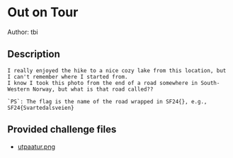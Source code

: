 # Out on Tour
Author: tbi
## Description
```
I really enjoyed the hike to a nice cozy lake from this location, but I can't remember where I started from. 
I know I took this photo from the end of a road somewhere in South-Western Norway, but what is that road called??

`PS`: The flag is the name of the road wrapped in SF24{}, e.g., SF24{Svartedalsveien}

```
## Provided challenge files
* [utpaatur.png](utpaatur.png)
